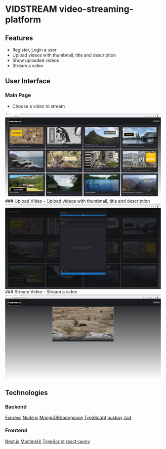 # VIDSTREAM video-streaming-platform

## Features
- Register, Login a user
- Upload videos with thumbnail, title and description
- Show uploaded videos
- Stream a video

## User Interface
### Main Page
- Choose a video to stream
<img src="client/public/mainpage.png" align="center">
### Upload Video
- Upload videos with thumbnail, title and description
<img src="client/public/uploadVideo.png" align="center">
### Stream Video
- Stream a video
<img src="client/public/watchVideo.png" align="center">

## Technologies
### Backend
[Express](https://expressjs.com)
[Node.js](https://nodejs.org)
[MongoDB/mongoose](https://www.mongodb.com/)
[TypeScript](https://www.typescriptlang.org)
[busboy](https://www.npmjs.com/package/busboy)
[zod](https://github.com/colinhacks/zod)

### Frontend
[Next.js](https://nextjs.org)
[MantineUI](https://mantine.dev)
[TypeScript](https://www.typescriptlang.org)
[react-query](https://tanstack.com/query/v3/)
